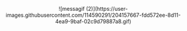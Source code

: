 <div align="center">
![messagif (2)](https://user-images.githubusercontent.com/114590291/204157667-fdd572ee-8d11-4ea9-9baf-02c9d79887a8.gif)
